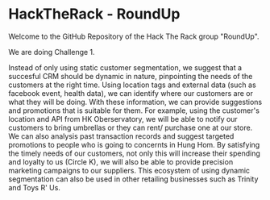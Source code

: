 # HackTheRack - RoundUp
Welcome to the GitHub Repository of the Hack The Rack group "RoundUp".

We are doing Challenge 1.

Instead of only using static customer segmentation, we suggest that a succesful CRM should be dynamic in nature, pinpointing the needs of the customers at the right time. Using location tags and external data (such as facebook event, health data), we can identify where our customers are or what they will be doing. With these information, we can provide suggestions and promotions that is suitable for them. For example, using the customer's location and API from HK Oberservatory, we will be able to notify our customers to bring umbrellas or they can rent/ purchase one at our store. We can also analysis past transaction records and suggest targeted promotions to people who is going to concernts in Hung Hom. By satisfying the timely needs of our customers, not only this will increase their spending and loyalty to us (Circle K), we will also be able to provide precision marketing campaigns to our suppliers. This ecosystem of using dynamic segmentation can also be used in other retailing businesses such as Trinity and Toys R' Us.
